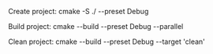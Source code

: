 Create project:
cmake -S ./ --preset Debug

Build project:
cmake --build --preset Debug --parallel

Clean project:
cmake --build --preset Debug --target 'clean'
